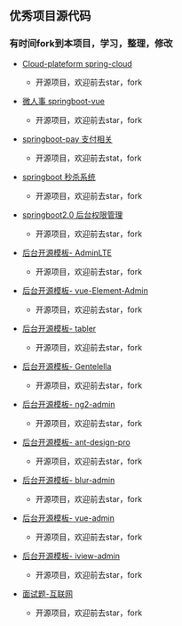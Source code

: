 ## 优秀项目源代码
### 有时间fork到本项目，学习，整理，修改

- [Cloud-plateform spring-cloud](https://gitee.com/geek_qi/cloud-platform)
    - 开源项目，欢迎前去star，fork
- [微人事 springboot-vue](https://github.com/lenve/vhr)
    - 开源项目，欢迎前去star，fork
- [springboot-pay 支付相关](https://gitee.com/52itstyle/spring-boot-pay)
    - 开源项目，欢迎前去stat，fork
- [springboot 秒杀系统](https://gitee.com/52itstyle/spring-boot-seckill)
    - 开源项目，欢迎前去star，fork
- [springboot2.0 后台权限管理 ](https://gitee.com/JeeHuangBingGui/jeeSpringCloud)
    - 开源项目，欢迎前去star，fork
    
- [后台开源模板- AdminLTE](https://github.com/almasaeed2010/AdminLTE)    
    - 开源项目，欢迎前去star，fork
- [后台开源模板- vue-Element-Admin](https://github.com/PanJiaChen/vue-element-admin)    
    - 开源项目，欢迎前去star，fork
- [后台开源模板- tabler](https://github.com/tabler/tabler)    
    - 开源项目，欢迎前去star，fork 
- [后台开源模板- Gentelella](https://github.com/puikinsh/gentelella)
    - 开源项目，欢迎前去star，fork 
- [后台开源模板- ng2-admin](https://github.com/akveo/ngx-admin)
    - 开源项目，欢迎前去star，fork 
- [后台开源模板- ant-design-pro](https://github.com/ant-design/ant-design-pro)
    - 开源项目，欢迎前去star，fork 
- [后台开源模板- blur-admin](https://github.com/akveo/blur-admin)
    - 开源项目，欢迎前去star，fork 
- [后台开源模板- vue-admin](https://github.com/vue-bulma/vue-admin)
    - 开源项目，欢迎前去star，fork 
    
- [后台开源模板- iview-admin](https://github.com/iview/iview-admin)
    - 开源项目，欢迎前去star，fork                  

    
- [面试题-互联网](https://github.com/0voice/interview_internal_reference)
    - 开源项目，欢迎前去star，fork       
